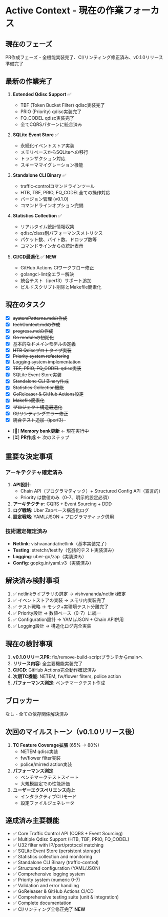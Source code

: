 # Active Context - 現在の作業フォーカス

## 現在のフェーズ
PR作成フェーズ - 全機能実装完了、CI/リンティング修正済み、v0.1.0リリース準備完了

## 最新の作業完了
1. **Extended Qdisc Support** ✅
   - TBF (Token Bucket Filter) qdisc実装完了
   - PRIO (Priority) qdisc実装完了
   - FQ_CODEL qdisc実装完了
   - 全てCQRSパターンに統合済み

2. **SQLite Event Store** ✅
   - 永続化イベントストア実装
   - メモリベースからSQLiteへの移行
   - トランザクション対応
   - スキーママイグレーション機能

3. **Standalone CLI Binary** ✅
   - traffic-controlコマンドラインツール
   - HTB, TBF, PRIO, FQ_CODEL全ての操作対応
   - バージョン管理 (v0.1.0)
   - コマンドラインオプション完備

4. **Statistics Collection** ✅
   - リアルタイム統計情報収集
   - qdisc/class別パフォーマンスメトリクス
   - パケット数、バイト数、ドロップ数等
   - コマンドラインからの統計表示

5. **CI/CD最適化** ✅ **NEW**
   - GitHub Actions CIワークフロー修正
   - golangci-lint全エラー解決
   - 統合テスト（iperf3）サポート追加
   - ビルドスクリプト削除とMakefile簡素化

## 現在のタスク
- [x] ~~systemPatterns.mdの作成~~
- [x] ~~techContext.mdの作成~~
- [x] ~~progress.mdの作成~~
- [x] ~~Go moduleの初期化~~
- [x] ~~基本的なドメインモデルの定義~~
- [x] ~~HTB Qdiscプロトタイプ実装~~
- [x] ~~Priority system refactoring~~
- [x] ~~Logging system implementation~~
- [x] ~~TBF, PRIO, FQ_CODEL qdisc実装~~
- [x] ~~SQLite Event Store実装~~
- [x] ~~Standalone CLI Binary作成~~
- [x] ~~Statistics Collection機能~~
- [x] ~~GoReleaser & GitHub Actions設定~~
- [x] ~~Makefile簡素化~~
- [x] ~~プロジェクト構造最適化~~
- [x] ~~CI/リンティングエラー修正~~
- [x] ~~統合テスト追加（iperf3）~~
- [🔄] **Memory bank更新** ← 現在実行中
- [⏳] **PR作成** ← 次のステップ

## 重要な決定事項

### アーキテクチャ確定済み
1. **API設計**: 
   - Chain API（プログラマティック）+ Structured Config API（宣言的）
   - Priority は数値のみ（0-7、明示的設定必須）
2. **アーキテクチャ**: CQRS + Event Sourcing + DDD
3. **ログ戦略**: Uber Zapベース構造化ログ
4. **設定戦略**: YAML/JSON + プログラマティック併用

### 技術選定確定済み
- **Netlink**: vishvananda/netlink（基本実装完了）
- **Testing**: stretchr/testify（包括的テスト実装済み）
- **Logging**: uber-go/zap（実装済み）
- **Config**: gopkg.in/yaml.v3（実装済み）

## 解決済み検討事項
1. ✅ netlinkライブラリの選定 → vishvananda/netlink確定
2. ✅ イベントストアの実装 → メモリ内実装完了
3. ✅ テスト戦略 → モック+実環境テスト分離完了
4. ✅ Priority設計 → 数値ベース（0-7）に統一
5. ✅ Configuration設計 → YAML/JSON + Chain API併用
6. ✅ Logging設計 → 構造化ログ完全実装

## 現在の検討事項
1. **v0.1.0リリースPR**: fix/remove-build-scriptブランチからmainへ
2. **リリース内容**: 全主要機能実装完了
3. **CI/CD**: GitHub Actions完全動作確認済み
4. **次期TC機能**: NETEM, fw/flower filters, police action
5. **パフォーマンス測定**: ベンチマークテスト作成

## ブロッカー
なし - 全ての依存関係解決済み

## 次回のマイルストーン（v0.1.0リリース後）
1. **TC Feature Coverage拡張** (65% → 80%)
   - NETEM qdisc実装
   - fw/flower filter実装
   - police/mirred action実装
2. **パフォーマンス測定**
   - ベンチマークテストスイート
   - 大規模設定での性能評価
3. **ユーザーエクスペリエンス向上**
   - インタラクティブCLIモード
   - 設定ファイルジェネレータ

## 達成済み主要機能
- ✅ Core Traffic Control API (CQRS + Event Sourcing)
- ✅ Multiple Qdisc Support (HTB, TBF, PRIO, FQ_CODEL)
- ✅ U32 filter with IP/port/protocol matching
- ✅ SQLite Event Store (persistent storage)
- ✅ Statistics collection and monitoring
- ✅ Standalone CLI Binary (traffic-control)
- ✅ Structured configuration (YAML/JSON)
- ✅ Comprehensive logging system
- ✅ Priority system (numeric 0-7)
- ✅ Validation and error handling
- ✅ GoReleaser & GitHub Actions CI/CD
- ✅ Comprehensive testing suite (unit & integration)
- ✅ Complete documentation
- ✅ CI/リンティング全修正完了 **NEW**